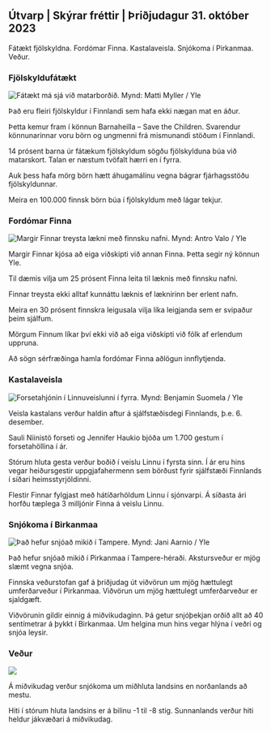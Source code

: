 ## Útvarp \| Skýrar fréttir \| Þriðjudagur 31. október 2023

Fátækt fjölskyldna. Fordómar Finna. Kastalaveisla. Snjókoma í Pirkanmaa. Veður.

### Fjölskyldufátækt

![Fátækt má sjá við matarborðið. Mynd: Matti Myller / Yle](https://images.cdn.yle.fi/image/upload/c_crop,h_1080,w_1919,x_0,y_0/ar_1.7777777777777777,c_fill,g_faces,h_675,w.pr/0_prq_auto:eco/f_auto/fl_lossy/v1674642954/39-106372263d105c885d6a)

Það eru fleiri fjölskyldur í Finnlandi sem hafa ekki nægan mat en áður.

Þetta kemur fram í könnun Barnaheilla – Save the Children. Svarendur könnunarinnar voru börn og ungmenni frá mismunandi stöðum í Finnlandi.

14 prósent barna úr fátækum fjölskyldum sögðu fjölskylduna búa við matarskort. Talan er næstum tvöfalt hærri en í fyrra.

Auk þess hafa mörg börn hætt áhugamálinu vegna bágrar fjárhagsstöðu fjölskyldunnar.

Meira en 100.000 finnsk börn búa í fjölskyldum með lágar tekjur.

### Fordómar Finna

![Margir Finnar treysta lækni með finnsku nafni. Mynd: Antro Valo / Yle](https://images.cdn.yle.fi/image/upload/c_crop,h_3179,w_5653,x_0,y_83/ar_1.7777777777777777,c_fill,g_faces,h_670,w.pr/0_1q_auto:eco/f_auto/fl_lossy/v1697116975/39-11855466527f10854aec)

Margir Finnar kjósa að eiga viðskipti við annan Finna. Þetta segir ný könnun Yle.

Til dæmis vilja um 25 prósent Finna leita til læknis með finnsku nafni.

Finnar treysta ekki alltaf kunnáttu læknis ef læknirinn ber erlent nafn.

Meira en 30 prósent finnskra leigusala vilja líka leigjanda sem er svipaður þeim sjálfum.

Mörgum Finnum líkar því ekki við að eiga viðskipti við fólk af erlendum uppruna.

Að sögn sérfræðinga hamla fordómar Finna aðlögun innflytjenda.

### Kastalaveisla

![Forsetahjónin í Linnuveislunni í fyrra. Mynd: Benjamin Suomela / Yle](https://images.cdn.yle.fi/image/upload/c_crop,h_1674,w_2976,x_0,y_24/ar_1.7777777777777777,c_fill,g_faces,h_670,w_1,h_670,w_1q_auto:eco/f_auto/fl_lossy/v1670345033/39-1044359638f710a6e724)

Veisla kastalans verður haldin aftur á sjálfstæðisdegi Finnlands, þ.e. 6. desember.

Sauli Niinistö forseti og Jennifer Haukio bjóða um 1.700 gestum í forsetahöllina í ár.

Stórum hluta gesta verður boðið í veislu Linnu í fyrsta sinn. Í ár eru hins vegar heiðursgestir uppgjafahermenn sem börðust fyrir sjálfstæði Finnlands í síðari heimsstyrjöldinni.

Flestir Finnar fylgjast með hátíðarhöldum Linnu í sjónvarpi. Á síðasta ári horfðu tæplega 3 milljónir Finna á veislu Linnu.

### Snjókoma í Birkanmaa

![Það hefur snjóað mikið í Tampere. Mynd: Jani Aarnio / Yle](https://images.cdn.yle.fi/image/upload/c_crop,h_3375,w_6000,x_0,y_331/ar_1.7777777777777777,c_fill,g_faces,h_6270,0dpr.q_auto:eco/f_auto/fl_lossy/v1698736404/39-11934306540799d9879d)

Það hefur snjóað mikið í Pirkanmaa í Tampere-héraði. Akstursveður er mjög slæmt vegna snjóa.

Finnska veðurstofan gaf á þriðjudag út viðvörun um mjög hættulegt umferðarveður í Pirkanmaa. Viðvörun um mjög hættulegt umferðarveður er sjaldgæft.

Viðvörunin gildir einnig á miðvikudaginn. Þá getur snjóþekjan orðið allt að 40 sentímetrar á þykkt í Birkanmaa. Um helgina mun hins vegar hlýna í veðri og snjóa leysir.

### Veður

![](https://images.cdn.yle.fi/image/upload/c_crop,h_1080,w_1919,x_0,y_0/ar_1.77777777777777777,c_fill,g_faces,h_675,w_1200:e/qrf_auto/fl_lossy/v1698767793/39-11940016541239893d2b)

Á miðvikudag verður snjókoma um miðhluta landsins en norðanlands að mestu.

Hiti í stórum hluta landsins er á bilinu -1 til -8 stig. Sunnanlands verður hiti heldur jákvæðari á miðvikudag.